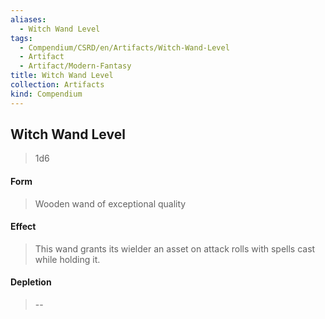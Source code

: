 ```yaml
---
aliases:
  - Witch Wand Level
tags:
  - Compendium/CSRD/en/Artifacts/Witch-Wand-Level
  - Artifact
  - Artifact/Modern-Fantasy
title: Witch Wand Level
collection: Artifacts
kind: Compendium
---
```

## Witch Wand Level

>1d6
#### Form
>Wooden wand of exceptional quality
#### Effect
> This wand grants its wielder an asset on attack rolls with spells cast while holding it.

#### Depletion 
>--
